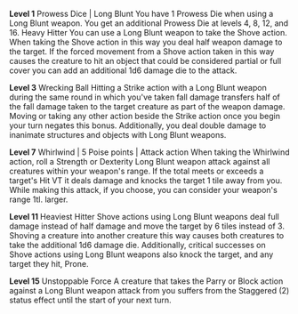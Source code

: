 **Level 1**
Prowess Dice | Long Blunt
	You have 1 Prowess Die when using a Long Blunt weapon. You get an additional Prowess Die at levels 4, 8, 12, and 16.
Heavy Hitter
	You can use a Long Blunt weapon to take the Shove action. When taking the Shove action in this way you deal half weapon damage to the target. If the forced movement from a Shove action taken in this way causes the creature to hit an object that could be considered partial or full cover you can add an additional 1d6 damage die to the attack.

**Level 3**
Wrecking Ball
	Hitting a Strike action with a Long Blunt weapon during the same round in which you've taken fall damage transfers half of the fall damage taken to the target creature as part of the weapon damage. Moving or taking any other action beside the Strike action once you begin your turn negates this bonus. Additionally, you deal double damage to inanimate structures and objects with Long Blunt weapons.

**Level 7**
Whirlwind | 5 Poise points | Attack action
	When taking the Whirlwind action, roll a Strength or Dexterity Long Blunt weapon attack against all creatures within your weapon's range. If the total meets or exceeds a target's Hit VT it deals damage and knocks the target 1 tile away from you. While making this attack, if you choose, you can consider your weapon's range 1tl. larger.

**Level 11**
Heaviest Hitter
	Shove actions using Long Blunt weapons deal full damage instead of half damage and move the target by 6 tiles instead of 3. Shoving a creature into another creature this way causes both creatures to take the additional 1d6 damage die. Additionally, critical successes on Shove actions using Long Blunt weapons also knock the target, and any target they hit, Prone.

**Level 15**
Unstoppable Force
	A creature that takes the Parry or Block action against a Long Blunt weapon attack from you suffers from the Staggered (2) status effect until the start of your next turn.